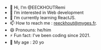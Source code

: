 - 👋 Hi, I’m @EECKHOUTRemi
- 👀 I’m interested in Web development
- 🌱 I’m currently learning ReactJS.
- 📫 How to reach me : reeckhout@myges.fr.
- 😄 Pronouns: he/him
- ⚡ Fun fact: I've been coding since 2021.
- 🎂 My age : 20 yo
